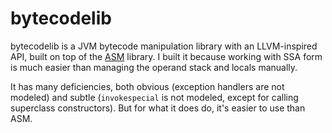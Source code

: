 bytecodelib
===========

bytecodelib is a JVM bytecode manipulation library with an LLVM-inspired
API, built on top of the [ASM](http://asm.ow2.org/) library.  I built it
because working with SSA form is much easier than managing the operand
stack and locals manually.

It has many deficiencies, both obvious (exception handlers are not
modeled) and subtle (`invokespecial` is not modeled, except for calling
superclass constructors).  But for what it does do, it's easier to use
than ASM.
